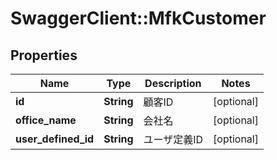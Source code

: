 # SwaggerClient::MfkCustomer

## Properties
Name | Type | Description | Notes
------------ | ------------- | ------------- | -------------
**id** | **String** | 顧客ID | [optional] 
**office_name** | **String** | 会社名 | [optional] 
**user_defined_id** | **String** | ユーザ定義ID | [optional] 


